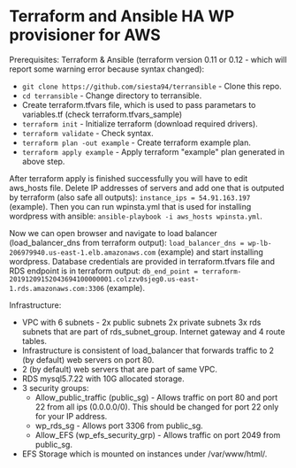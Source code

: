 # Terraform and Ansible HA WP provisioner for AWS
Prerequisites:
Terraform & Ansible (terraform version 0.11 or 0.12 - which will report some warning error because syntax changed):

* `git clone https://github.com/siesta94/terransible` - Clone this repo.
* `cd terransible` - Change directory to terransible.
* Create terraform.tfvars file, which is used to pass parametars to variables.tf (check terraform.tfvars_sample)
* `terraform init` - Initialize terraform (download required drivers).
* `terraform validate` - Check syntax.
* `terraform plan -out example` - Create terraform example plan.
* `terraform apply example` - Apply terraform "example" plan generated in above step.

After terraform apply is finished successfully you will have to edit aws_hosts file. Delete IP addresses of servers and add one that is outputed by terraform (also safe all outputs): `instance_ips = 54.91.163.197` (example). Then you can run wpinsta.yml that is used for installing wordpress with ansible: `ansible-playbook -i aws_hosts wpinsta.yml`.

Now we can open browser and navigate to load balancer (load_balancer_dns from terraform output): `load_balancer_dns = wp-lb-206979940.us-east-1.elb.amazonaws.com` (example) and start installing wordpress. Database credentials are provided in terraform.tfvars file and RDS endpoint is in terraform output: `db_end_point = terraform-20191209152043694100000001.colzzv0sjeg0.us-east-1.rds.amazonaws.com:3306` (example).

Infrastructure:
* VPC with 6 subnets - 2x public subnets 2x private subnets 3x rds subnets that are part of rds_subnet_group. Internet gateway and 4 route tables.
* Infrastructure is consistent of load_balancer that forwards traffic to 2 (by default) web servers on port 80.
* 2 (by default) web servers that are part of same VPC.
* RDS mysql5.7.22 with 10G allocated storage.
* 3 security groups:
    * Allow_public_traffic (public_sg) - Allows traffic on port 80 and port 22 from all ips (0.0.0.0/0). This should be changed for port 22 only for your IP address.
    * wp_rds_sg - Allows port 3306 from public_sg.
    * Allow_EFS (wp_efs_security_grp) - Allows traffic on port 2049 from public_sg.
* EFS Storage which is mounted on instances under /var/www/html/.
